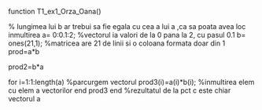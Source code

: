 function T1_ex1_Orza_Oana()

% lungimea lui b ar trebui sa fie egala cu cea a lui a ,ca sa poata avea loc inmultirea 
a= 0:0.1:2; %vectorul ia valori de la 0 pana la 2, cu pasul 0.1
b= ones(21,1); %matricea are 21 de linii si o coloana formata doar din 1 
prod=a*b

prod2=b*a

  for i=1:1:length(a) %parcurgem vectorul
    prod3(i)=a(i)*b(i); %inmultirea elem cu elem a vectorilor
  end
  prod3
end
%rezultatul de la pct c este chiar vectorul a
